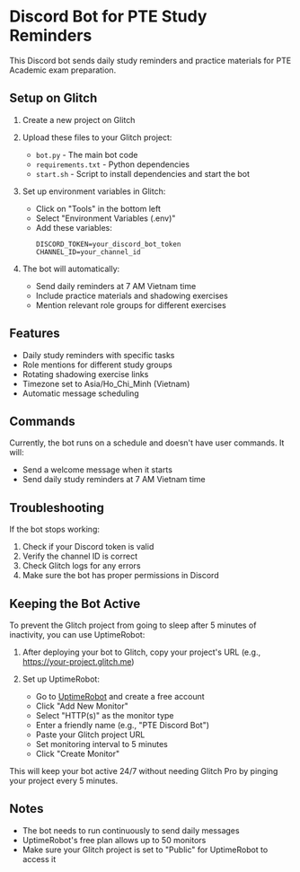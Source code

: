 # Discord Bot for PTE Study Reminders

This Discord bot sends daily study reminders and practice materials for PTE Academic exam preparation.

## Setup on Glitch

1. Create a new project on Glitch
2. Upload these files to your Glitch project:
   - `bot.py` - The main bot code
   - `requirements.txt` - Python dependencies
   - `start.sh` - Script to install dependencies and start the bot

3. Set up environment variables in Glitch:
   - Click on "Tools" in the bottom left
   - Select "Environment Variables (.env)"
   - Add these variables:
     ```
     DISCORD_TOKEN=your_discord_bot_token
     CHANNEL_ID=your_channel_id
     ```

4. The bot will automatically:
   - Send daily reminders at 7 AM Vietnam time
   - Include practice materials and shadowing exercises
   - Mention relevant role groups for different exercises

## Features

- Daily study reminders with specific tasks
- Role mentions for different study groups
- Rotating shadowing exercise links
- Timezone set to Asia/Ho_Chi_Minh (Vietnam)
- Automatic message scheduling

## Commands

Currently, the bot runs on a schedule and doesn't have user commands. It will:
- Send a welcome message when it starts
- Send daily study reminders at 7 AM Vietnam time

## Troubleshooting

If the bot stops working:
1. Check if your Discord token is valid
2. Verify the channel ID is correct
3. Check Glitch logs for any errors
4. Make sure the bot has proper permissions in Discord

## Keeping the Bot Active

To prevent the Glitch project from going to sleep after 5 minutes of inactivity, you can use UptimeRobot:

1. After deploying your bot to Glitch, copy your project's URL (e.g., https://your-project.glitch.me)

2. Set up UptimeRobot:
   - Go to [UptimeRobot](https://uptimerobot.com/) and create a free account
   - Click "Add New Monitor"
   - Select "HTTP(s)" as the monitor type
   - Enter a friendly name (e.g., "PTE Discord Bot")
   - Paste your Glitch project URL
   - Set monitoring interval to 5 minutes
   - Click "Create Monitor"

This will keep your bot active 24/7 without needing Glitch Pro by pinging your project every 5 minutes.

## Notes

- The bot needs to run continuously to send daily messages
- UptimeRobot's free plan allows up to 50 monitors
- Make sure your Glitch project is set to "Public" for UptimeRobot to access it
